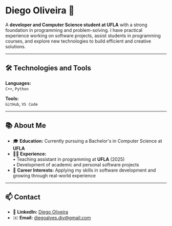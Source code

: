 # Diego Oliveira 👋

A **developer and Computer Science student at UFLA** with a strong foundation in programming and problem-solving. I have practical experience working on software projects, assist students in programming courses, and explore new technologies to build efficient and creative solutions.

---

## 🛠️ Technologies and Tools

**Languages:**  
`C++`, `Python`

**Tools:**  
`GitHub`, `VS Code`

---

## 📚 About Me

- 🎓 **Education:** Currently pursuing a Bachelor's in Computer Science at **UFLA**
- 🧑‍🏫 **Experience:**  
  • Teaching assistant in programming at **UFLA** (2025)  
  • Development of academic and personal software projects
- 🚀 **Career Interests:** Applying my skills in software development and growing through real-world experience

---

## 📫 Contact

- 🔗 **LinkedIn:** [Diego Oliveira](https://www.linkedin.com/in/diegooliveira-code/)  
- ✉️ **Email:** [diegoalves.div@gmail.com](mailto:diegoalves.div@gmail.com)

